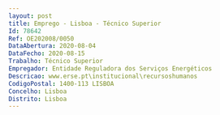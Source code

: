 ```yaml
--- 
layout: post
title: Emprego - Lisboa - Técnico Superior
Id: 78642
Ref: OE202008/0050
DataAbertura: 2020-08-04
DataFecho: 2020-08-15
Trabalho: Técnico Superior
Empregador: Entidade Reguladora dos Serviços Energéticos
Descricao: www.erse.pt\institucional\recursoshumanos
CodigoPostal: 1400-113 LISBOA
Concelho: Lisboa
Distrito: Lisboa
--- 
```

